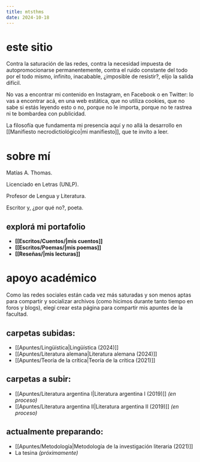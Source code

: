 ```yaml
---
title: mtsthms
date: 2024-10-18
---
```

# este sitio

Contra la saturación de las redes, contra la necesidad impuesta de autopromocionarse permanentemente, contra el ruido constante del todo por el todo mismo, infinito, inacabable, ¿imposible de resistir?, elijo la salida difícil.

No vas a encontrar mi contenido en Instagram, en Facebook o en Twitter: lo vas a encontrar acá, en una web estática, que no utiliza cookies, que no sabe si estás leyendo esto o no, porque no le importa, porque no te rastrea ni te bombardea con publicidad. 

La filosofía que fundamenta mi presencia aquí y no allá la desarrollo en [[Manifiesto necrodictiológico|mi manifiesto]], que te invito a leer. 

# sobre mí

Matías A. Thomas. 

Licenciado en Letras (UNLP). 

Profesor de Lengua y Literatura. 

Escritor y, ¿por qué no?, poeta. 

## explorá mi portafolio
- **[[Escritos/Cuentos/|mis cuentos]]** 
- **[[Escritos/Poemas/|mis poemas]]** 
- **[[Reseñas/|mis lecturas]]**

# apoyo académico

Como las redes sociales están cada vez más saturadas y son menos aptas para compartir y socializar archivos (como hicimos durante tanto tiempo en foros y blogs), elegí crear esta página para compartir mis apuntes de la facultad. 

## carpetas subidas:
- [[Apuntes/Lingüística|Lingüística (2024)]]
- [[Apuntes/Literatura alemana|Literatura alemana (2024)]]
- [[Apuntes/Teoría de la crítica|Teoría de la crítica (2021)]]
## carpetas a subir:
- [[Apuntes/Literatura argentina I|Literatura argentina I (2019)]] *(en proceso)*
- [[Apuntes/Literatura argentina II|Literatura argentina II (2019)]] *(en proceso)*
## actualmente preparando:
- [[Apuntes/Metodología|Metodología de la investigación literaria (2021)]]
- La tesina *(próximamente)*
